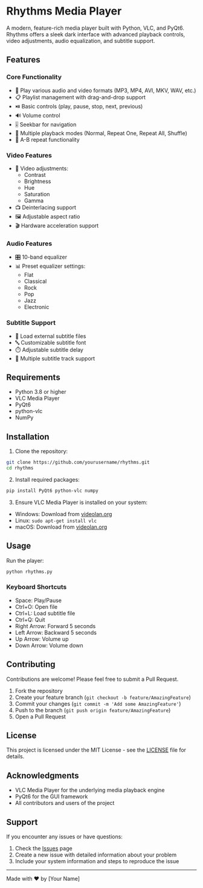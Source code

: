 # Rhythms Media Player

A modern, feature-rich media player built with Python, VLC, and PyQt6. Rhythms offers a sleek dark interface with advanced playback controls, video adjustments, audio equalization, and subtitle support.


## Features

### Core Functionality
- 🎵 Play various audio and video formats (MP3, MP4, AVI, MKV, WAV, etc.)
- 📋 Playlist management with drag-and-drop support
- ⏯️ Basic controls (play, pause, stop, next, previous)
- 🔊 Volume control
- 🎚️ Seekbar for navigation
- 🔁 Multiple playback modes (Normal, Repeat One, Repeat All, Shuffle)
- 🎯 A-B repeat functionality

### Video Features
- 🎨 Video adjustments:
  - Contrast
  - Brightness
  - Hue
  - Saturation
  - Gamma
- 📺 Deinterlacing support
- 🖼️ Adjustable aspect ratio
- 🎬 Hardware acceleration support

### Audio Features
- 🎛️ 10-band equalizer
- 📊 Preset equalizer settings:
  - Flat
  - Classical
  - Rock
  - Pop
  - Jazz
  - Electronic

### Subtitle Support
- 📝 Load external subtitle files
- 🔤 Customizable subtitle font
- ⏱️ Adjustable subtitle delay
- 💬 Multiple subtitle track support

## Requirements

- Python 3.8 or higher
- VLC Media Player
- PyQt6
- python-vlc
- NumPy

## Installation

1. Clone the repository:
```bash
git clone https://github.com/yourusername/rhythms.git
cd rhythms
```

2. Install required packages:
```bash
pip install PyQt6 python-vlc numpy
```

3. Ensure VLC Media Player is installed on your system:
- Windows: Download from [videolan.org](https://www.videolan.org/)
- Linux: `sudo apt-get install vlc`
- macOS: Download from [videolan.org](https://www.videolan.org/)

## Usage

Run the player:
```bash
python rhythms.py
```

### Keyboard Shortcuts
- Space: Play/Pause
- Ctrl+O: Open file
- Ctrl+L: Load subtitle file
- Ctrl+Q: Quit
- Right Arrow: Forward 5 seconds
- Left Arrow: Backward 5 seconds
- Up Arrow: Volume up
- Down Arrow: Volume down

## Contributing

Contributions are welcome! Please feel free to submit a Pull Request.

1. Fork the repository
2. Create your feature branch (`git checkout -b feature/AmazingFeature`)
3. Commit your changes (`git commit -m 'Add some AmazingFeature'`)
4. Push to the branch (`git push origin feature/AmazingFeature`)
5. Open a Pull Request

## License

This project is licensed under the MIT License - see the [LICENSE](LICENSE) file for details.

## Acknowledgments

- VLC Media Player for the underlying media playback engine
- PyQt6 for the GUI framework
- All contributors and users of the project

## Support

If you encounter any issues or have questions:
1. Check the [Issues](https://github.com/yourusername/rhythms/issues) page
2. Create a new issue with detailed information about your problem
3. Include your system information and steps to reproduce the issue

---

Made with ❤️ by [Your Name] 
